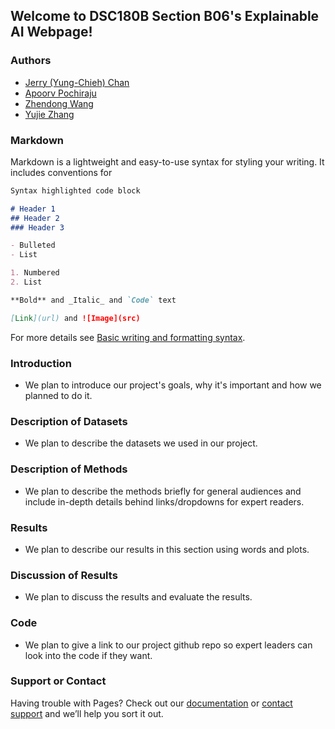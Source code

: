 ## Welcome to DSC180B Section B06's Explainable AI Webpage!

### Authors

- [Jerry (Yung-Chieh) Chan](https://github.com/JerryYC)
- [Apoorv Pochiraju](https://github.com/apochira)
- [Zhendong Wang](https://github.com/zhw005)
- [Yujie Zhang](https://github.com/yujiezhang0914)

### Markdown

Markdown is a lightweight and easy-to-use syntax for styling your writing. It includes conventions for

```markdown
Syntax highlighted code block

# Header 1
## Header 2
### Header 3

- Bulleted
- List

1. Numbered
2. List

**Bold** and _Italic_ and `Code` text

[Link](url) and ![Image](src)
```

For more details see [Basic writing and formatting syntax](https://docs.github.com/en/github/writing-on-github/getting-started-with-writing-and-formatting-on-github/basic-writing-and-formatting-syntax).

### Introduction

- We plan to introduce our project's goals, why it's important and how we planned to do it.

### Description of Datasets

- We plan to describe the datasets we used in our project.

### Description of Methods

- We plan to describe the methods briefly for general audiences and include in-depth details behind links/dropdowns for expert readers.

### Results
- We plan to describe our results in this section using words and plots.

### Discussion of Results
- We plan to discuss the results and evaluate the results.

### Code
- We plan to give a link to our project github repo so expert leaders can look into the code if they want.


### Support or Contact

Having trouble with Pages? Check out our [documentation](https://docs.github.com/categories/github-pages-basics/) or [contact support](https://support.github.com/contact) and we’ll help you sort it out.
